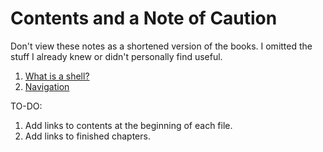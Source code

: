 # Contents and a Note of Caution

Don't view these notes as a shortened version of the books. I omitted the stuff
I already knew or didn't personally find useful.

1. [What is a shell?](01-shell.md)
1. [Navigation](02-navigation.md)

TO-DO:
1. Add links to contents at the beginning of each file.
2. Add links to finished chapters.
